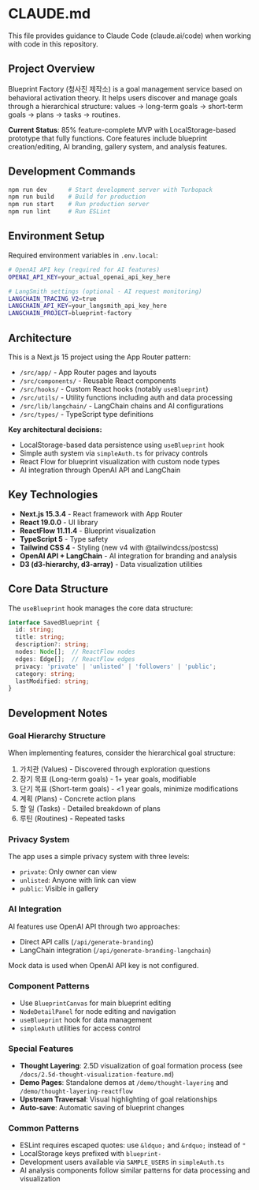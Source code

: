 # CLAUDE.md

This file provides guidance to Claude Code (claude.ai/code) when working with code in this repository.

## Project Overview

Blueprint Factory (청사진 제작소) is a goal management service based on behavioral activation theory. It helps users discover and manage goals through a hierarchical structure: values → long-term goals → short-term goals → plans → tasks → routines.

**Current Status**: 85% feature-complete MVP with LocalStorage-based prototype that fully functions. Core features include blueprint creation/editing, AI branding, gallery system, and analysis features.

## Development Commands

```bash
npm run dev      # Start development server with Turbopack
npm run build    # Build for production
npm run start    # Run production server
npm run lint     # Run ESLint
```

## Environment Setup

Required environment variables in `.env.local`:
```bash
# OpenAI API key (required for AI features)
OPENAI_API_KEY=your_actual_openai_api_key_here

# LangSmith settings (optional - AI request monitoring)
LANGCHAIN_TRACING_V2=true
LANGCHAIN_API_KEY=your_langsmith_api_key_here
LANGCHAIN_PROJECT=blueprint-factory
```

## Architecture

This is a Next.js 15 project using the App Router pattern:

- `/src/app/` - App Router pages and layouts
- `/src/components/` - Reusable React components
- `/src/hooks/` - Custom React hooks (notably `useBlueprint`)
- `/src/utils/` - Utility functions including auth and data processing
- `/src/lib/langchain/` - LangChain chains and AI configurations
- `/src/types/` - TypeScript type definitions

**Key architectural decisions:**
- LocalStorage-based data persistence using `useBlueprint` hook
- Simple auth system via `simpleAuth.ts` for privacy controls
- React Flow for blueprint visualization with custom node types
- AI integration through OpenAI API and LangChain

## Key Technologies

- **Next.js 15.3.4** - React framework with App Router
- **React 19.0.0** - UI library
- **ReactFlow 11.11.4** - Blueprint visualization
- **TypeScript 5** - Type safety
- **Tailwind CSS 4** - Styling (new v4 with @tailwindcss/postcss)
- **OpenAI API + LangChain** - AI integration for branding and analysis
- **D3 (d3-hierarchy, d3-array)** - Data visualization utilities

## Core Data Structure

The `useBlueprint` hook manages the core data structure:
```typescript
interface SavedBlueprint {
  id: string;
  title: string;
  description?: string;
  nodes: Node[];  // ReactFlow nodes
  edges: Edge[];  // ReactFlow edges
  privacy: 'private' | 'unlisted' | 'followers' | 'public';
  category: string;
  lastModified: string;
}
```

## Development Notes

### Goal Hierarchy Structure
When implementing features, consider the hierarchical goal structure:
1. 가치관 (Values) - Discovered through exploration questions
2. 장기 목표 (Long-term goals) - 1+ year goals, modifiable
3. 단기 목표 (Short-term goals) - <1 year goals, minimize modifications
4. 계획 (Plans) - Concrete action plans
5. 할 일 (Tasks) - Detailed breakdown of plans
6. 루틴 (Routines) - Repeated tasks

### Privacy System
The app uses a simple privacy system with three levels:
- `private`: Only owner can view
- `unlisted`: Anyone with link can view
- `public`: Visible in gallery

### AI Integration
AI features use OpenAI API through two approaches:
- Direct API calls (`/api/generate-branding`)
- LangChain integration (`/api/generate-branding-langchain`)

Mock data is used when OpenAI API key is not configured.

### Component Patterns
- Use `BlueprintCanvas` for main blueprint editing
- `NodeDetailPanel` for node editing and navigation
- `useBlueprint` hook for data management
- `simpleAuth` utilities for access control

### Special Features
- **Thought Layering**: 2.5D visualization of goal formation process (see `/docs/2.5d-thought-visualization-feature.md`)
- **Demo Pages**: Standalone demos at `/demo/thought-layering` and `/demo/thought-layering-reactflow`
- **Upstream Traversal**: Visual highlighting of goal relationships
- **Auto-save**: Automatic saving of blueprint changes

### Common Patterns
- ESLint requires escaped quotes: use `&ldquo;` and `&rdquo;` instead of `"`
- LocalStorage keys prefixed with `blueprint-`
- Development users available via `SAMPLE_USERS` in `simpleAuth.ts`
- AI analysis components follow similar patterns for data processing and visualization